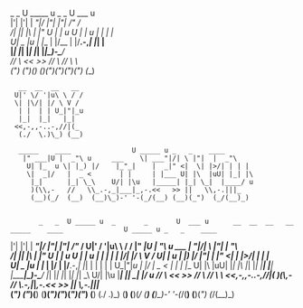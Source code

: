   _   _  U _____ u  _       _       U  ___ u    
 |'| |'| \| ___"|/ |"|     |"|       \/"_ \/     
/| |_| |\ |  _|" U | | u U | | u     | | | |   
U|  _  |u | |___  \| |/__ \| |/__.-,_| |_| |     
 |_| |_|  |_____|  |_____| |_____|\_)-\___/    
 //   \\  <<   >>  //  \\  //  \\      \\       
(_") ("_)(__) (__)(_")("_)(_")("_)    (__)     

      __  __  __   __ 
     U|' \/ '|u\ \ / / 
     \| |\/| |/ \ V /
      | |  | | U_|"|_u
      |_|  |_|   |_|
     <<,-,,-..-,//|(_
      (./  \.)\_) (__)

      _____    ____               U _____ u _   _    ____ 
       |" ___|U |  _"\ u     ___    \| ___"|/| \ |"|  |  _"\  
        U| |_  u \| |_) |/    |_"_|    |  _|" <|  \| |>/| | | | 
        \|  _|/   |  _ <       | |     | |___ U| |\  |uU| |_| |\
         |_|      |_| \_\    U/| |\u   |_____| |_| \_|  |____/ u 
         )(\\,-   //   \\_.-,_|___|_,-.<<   >> ||   \\,-.|||_    
         (__)(_/  (__)  (__)\_)-' '-(_/(__) (__)(_")  (_/(__)_)  


           _   _  U _____ u  _       _       U  ___ u      __  __  __   __      _____    ____               U _____ u _   _    ____    
 |'| |'| \| ___"|/ |"|     |"|       \/"_ \/    U|' \/ '|u\ \ / /     |" ___|U |  _"\ u     ___    \| ___"|/| \ |"|  |  _"\   
/| |_| |\ |  _|" U | | u U | | u     | | | |    \| |\/| |/ \ V /     U| |_  u \| |_) |/    |_"_|    |  _|" <|  \| |>/| | | |  
U|  _  |u | |___  \| |/__ \| |/__.-,_| |_| |     | |  | | U_|"|_u    \|  _|/   |  _ <       | |     | |___ U| |\  |uU| |_| |\ 
 |_| |_|  |_____|  |_____| |_____|\_)-\___/      |_|  |_|   |_|       |_|      |_| \_\    U/| |\u   |_____| |_| \_|  |____/ u 
 //   \\  <<   >>  //  \\  //  \\      \\       <<,-,,-..-,//|(_      )(\\,-   //   \\_.-,_|___|_,-.<<   >> ||   \\,-.|||_    
(_") ("_)(__) (__)(_")("_)(_")("_)    (__)       (./  \.)\_) (__)    (__)(_/  (__)  (__)\_)-' '-(_/(__) (__)(_")  (_/(__)_)   
